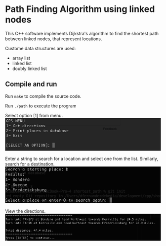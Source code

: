 # Path Finding Algorithm using linked nodes

This C++ software implements Dijkstra's algorithm to find the shortest path between linked nodes, that represent locations.</br>

Custome data structures are used:</br>
- array list
- linked list
- doubly linked list

## Compile and run

Run ```make``` to compile the source code.</br>

Run ```./path``` to execute the program</br>

Select option [1] from menu.</br>
![Menu](https://raw.githubusercontent.com/dferndz/shortest-path/master/assets/menu.png)

Enter a string to search for a location and select one from the list. Similarly, search for a destination.</br>
![Select source and destination](https://raw.githubusercontent.com/dferndz/shortest-path/master/assets/start.png)

View the directions.</br>
![Get directions](https://raw.githubusercontent.com/dferndz/shortest-path/master/assets/result.png)

